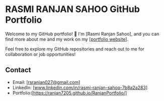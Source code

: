 
# RASMI RANJAN SAHOO GitHub Portfolio

Welcome to my GitHub portfolio! 👋 I'm [Rasmi Ranjan Sahoo], and you can find more about me and my work on my [[portfolio website](https://ranjan7205.github.io/RanjanPortfolio/)].

Feel free to explore my GitHub repositories and reach out to me for collaboration or job opportunities!

## Contact

- Email: [rsranjan027@gmail.com]
- LinkedIn: [www.linkedin.com/in/rasmi-ranjan-sahoo-7b8a2a283]
- Portfolio:[https://ranjan7205.github.io/RanjanPortfolio/] 


